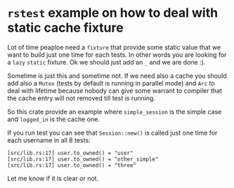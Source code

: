 # `rstest` example on how to deal with static cache fixture

Lot of time peaploe need a `fixture` that provide some static value that we want to 
build just one time for each tests. In other words you are looking for a `lazy` `static`
fixture. Ok we should just add an `_` and we are done :).

Sometime is just this and sometime not. If we need also a cache you should add also a 
`Mutex` (tests by default is running in parallel mode) and `Arc` to deal with lifetime because
nobody can give some warrant to compiler that the cache entry will not removed till test 
is running.

So this crate provide an example where `simple_session` is the simple case and `logged_in` is the cache one.

If you run test you can see that `Session::new()` is called just one time for each username in all 8 tests:

```textmichele@DartVader:~/sviluppo/rstest_fixture_cache_example$ cargo test -- --nocapture 2>&1 | grep "user.to_owned()"
[src/lib.rs:17] user.to_owned() = "user"
[src/lib.rs:17] user.to_owned() = "other_simple"
[src/lib.rs:17] user.to_owned() = "three"
```

Let me know if it is clear or not.